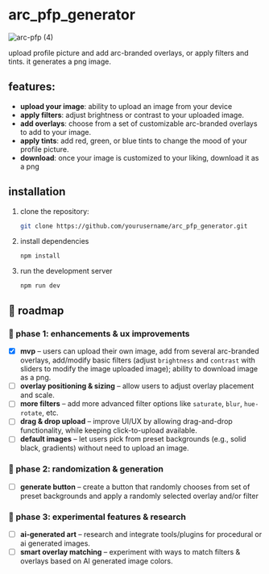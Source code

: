 # arc_pfp_generator

![arc-pfp (4)](https://github.com/user-attachments/assets/287b1591-b557-49f0-9257-882a4e69a7ee)

upload profile picture and add arc-branded overlays, or apply filters and tints. it generates a png image.

## features:
- **upload your image**: ability to upload an image from your device
- **apply filters**: adjust brightness or contrast to your uploaded image.
- **add overlays**: choose from a set of customizable arc-branded overlays to add to your image.
- **apply tints**: add red, green, or blue tints to change the mood of your profile picture.
- **download**: once your image is customized to your liking, download it as a png

## installation

1. clone the repository:
   ```bash
   git clone https://github.com/yourusername/arc_pfp_generator.git
2. install dependencies
   ```
   npm install
3. run the development server
   ```
   npm run dev

## 🚀 roadmap  

### 🔹 phase 1: enhancements & ux improvements
- [x] **mvp** – users can upload their own image, add from several arc-branded overlays, add/modify basic filters (adjust `brightness` and `contrast` with sliders to modify the image uploaded image); ability to download image as a png.
- [ ] **overlay positioning & sizing** – allow users to adjust overlay placement and scale.  
- [ ] **more filters** – add more advanced filter options like `saturate`, `blur`, `hue-rotate`, etc.  
- [ ] **drag & drop upload** – improve UI/UX by allowing drag-and-drop functionality, while keeping click-to-upload available.  
- [ ] **default images** – let users pick from preset backgrounds (e.g., solid black, gradients) without need to upload an image.  

### 🔹 phase 2: randomization & generation  
- [ ] **generate button** – create a button that randomly chooses from set of preset backgrounds and apply a randomly selected overlay and/or filter

### 🔹 phase 3: experimental features & research  
- [ ] **ai-generated art** – research and integrate tools/plugins for procedural or ai generated images.  
- [ ] **smart overlay matching** – experiment with ways to match filters & overlays based on AI generated image colors.  
